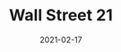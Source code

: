 ---
title: "Wall Street 21"
image_primary: "img/WALL-STREET_m.jpg"
description: "Basic%20and%20functional%20program%20of%20decorative%A0fluorescent%20wall%20lamps%20which%20incorporate%20an%A0optimal%20beam%20light%20diffusion%2C%20manually%A0manufactures%20with%20translucent%20ribbon%20or%20cotton%A0fabric.%20Available%20in%20different%20measures%20for%20domestic%A0or%20public%20spaces%20according%20to%20customer%20needs.%0A%0A"
designer: "Joana Bover"
tags: 
  - "Bover"
  - "Wall"
  - "Indoor"
  - "Indoor Lamps"
href: "https://www.bover.es/en/lamp/wall-street-21/"
category: "indoor-lamps"
subtitle: ""
manufacturer: "Bover"
slug: "/manufacturers/bover/indoor-lamps/joana-bover-wall-street-21"
date: "2021-02-17"
---
